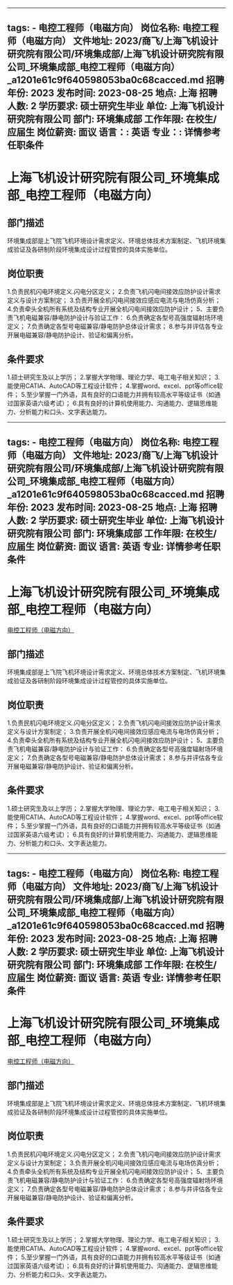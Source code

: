
---
tags:
    - 电控工程师（电磁方向）
岗位名称: 电控工程师（电磁方向）
文件地址: 2023/商飞/上海飞机设计研究院有限公司/环境集成部/上海飞机设计研究院有限公司_环境集成部_电控工程师（电磁方向）_a1201e61c9f640598053ba0c68cacced.md
招聘年份: 2023
发布时间: 2023-08-25
地点: 上海
招聘人数: 2
学历要求: 硕士研究生毕业
单位: 上海飞机设计研究院有限公司
部门: 环境集成部
工作年限: 在校生/应届生
岗位薪资: 面议
语言：: 英语
专业：: 详情参考任职条件
---

# 上海飞机设计研究院有限公司_环境集成部_电控工程师（电磁方向）

## 部门描述

环境集成部是上飞院飞机环境设计需求定义、环境总体技术方案制定、飞机环境集成验证及各研制阶段环境集成设计过程管控的具体实施单位。

## 岗位职责

1.负责民机闪电环境定义.闪电分区定义；
 2.负责飞机闪电间接效应防护设计需求定义与设计方案制定；
 3.负责开展全机闪电间接效应感应电流与电场仿真分析；
 4.负责牵头全机所有系统及结构专业开展全机闪电间接效应防护设计；
 5、主要负责飞机电磁兼容/静电防护设计与验证工作： 6.负责确定各型号高强度辐射场环境定义；
 7.负责确定各型号电磁兼容/静电防护总体设计需求；
 8.参与并评估各专业开展电磁兼容/静电防护设计、验证和偏离分析。

 ## 条件要求

1.硕士研究生及以上学历；
 2.掌握大学物理、理论力学、电工电子相关知识；
 3.能使用CATIA、AutoCAD等工程设计软件；
 4.掌握word、excel、ppt等office软件；
 5.至少掌握一门外语，具有良好的口语能力并拥有较高水平等级证书（如通过国家英语六级考试）；
 6.具有良好的计算机使用能力、沟通能力、逻辑思维能力、分析能力和口头、文字表达能力。

---
tags:
    - 电控工程师（电磁方向）
岗位名称: 电控工程师（电磁方向）
文件地址: 2023/商飞/上海飞机设计研究院有限公司/环境集成部/上海飞机设计研究院有限公司_环境集成部_电控工程师（电磁方向）_a1201e61c9f640598053ba0c68cacced.md
招聘年份: 2023
发布时间: 2023-08-25
地点: 上海
招聘人数: 2
学历要求: 硕士研究生毕业
单位: 上海飞机设计研究院有限公司
部门: 环境集成部
工作年限: 在校生/应届生
岗位薪资: 面议
语言: 英语
专业: 详情参考任职条件
---

# 上海飞机设计研究院有限公司_环境集成部_电控工程师（电磁方向）

[电控工程师（电磁方向）](http://zhaopin.comac.cc/zp/ct/out/position/positionDetail?planid=a1201e61c9f640598053ba0c68cacced)

## 部门描述

环境集成部是上飞院飞机环境设计需求定义、环境总体技术方案制定、飞机环境集成验证及各研制阶段环境集成设计过程管控的具体实施单位。

## 岗位职责

1.负责民机闪电环境定义.闪电分区定义；
 2.负责飞机闪电间接效应防护设计需求定义与设计方案制定；
 3.负责开展全机闪电间接效应感应电流与电场仿真分析；
 4.负责牵头全机所有系统及结构专业开展全机闪电间接效应防护设计；
 5、主要负责飞机电磁兼容/静电防护设计与验证工作： 6.负责确定各型号高强度辐射场环境定义；
 7.负责确定各型号电磁兼容/静电防护总体设计需求；
 8.参与并评估各专业开展电磁兼容/静电防护设计、验证和偏离分析。

 ## 条件要求

1.硕士研究生及以上学历；
 2.掌握大学物理、理论力学、电工电子相关知识；
 3.能使用CATIA、AutoCAD等工程设计软件；
 4.掌握word、excel、ppt等office软件；
 5.至少掌握一门外语，具有良好的口语能力并拥有较高水平等级证书（如通过国家英语六级考试）；
 6.具有良好的计算机使用能力、沟通能力、逻辑思维能力、分析能力和口头、文字表达能力。

---
tags:
    - 电控工程师（电磁方向）
岗位名称: 电控工程师（电磁方向）
文件地址: 2023/商飞/上海飞机设计研究院有限公司/环境集成部/上海飞机设计研究院有限公司_环境集成部_电控工程师（电磁方向）_a1201e61c9f640598053ba0c68cacced.md
招聘年份: 2023
发布时间: 2023-08-25
地点: 上海
招聘人数: 2
学历要求: 硕士研究生毕业
单位: 上海飞机设计研究院有限公司
部门: 环境集成部
工作年限: 在校生/应届生
岗位薪资: 面议
语言: 英语
专业: 详情参考任职条件
---

# 上海飞机设计研究院有限公司_环境集成部_电控工程师（电磁方向）

[电控工程师（电磁方向）](http://zhaopin.comac.cc/zp/ct/out/position/positionDetail?planid=a1201e61c9f640598053ba0c68cacced)


## 部门描述

环境集成部是上飞院飞机环境设计需求定义、环境总体技术方案制定、飞机环境集成验证及各研制阶段环境集成设计过程管控的具体实施单位。

## 岗位职责

1.负责民机闪电环境定义.闪电分区定义；
 2.负责飞机闪电间接效应防护设计需求定义与设计方案制定；
 3.负责开展全机闪电间接效应感应电流与电场仿真分析；
 4.负责牵头全机所有系统及结构专业开展全机闪电间接效应防护设计；
 5、主要负责飞机电磁兼容/静电防护设计与验证工作： 6.负责确定各型号高强度辐射场环境定义；
 7.负责确定各型号电磁兼容/静电防护总体设计需求；
 8.参与并评估各专业开展电磁兼容/静电防护设计、验证和偏离分析。

 ## 条件要求

1.硕士研究生及以上学历；
 2.掌握大学物理、理论力学、电工电子相关知识；
 3.能使用CATIA、AutoCAD等工程设计软件；
 4.掌握word、excel、ppt等office软件；
 5.至少掌握一门外语，具有良好的口语能力并拥有较高水平等级证书（如通过国家英语六级考试）；
 6.具有良好的计算机使用能力、沟通能力、逻辑思维能力、分析能力和口头、文字表达能力。
